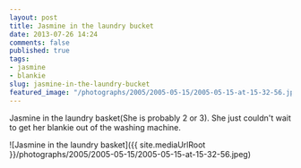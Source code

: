 ```yaml
---
layout: post
title: Jasmine in the laundry bucket
date: 2013-07-26 14:24
comments: false
published: true
tags:
- jasmine
- blankie
slug: jasmine-in-the-laundry-bucket
featured_image: "/photographs/2005/2005-05-15/2005-05-15-at-15-32-56.jpeg"
---
```

Jasmine in the laundry basket(She is probably 2 or 3).  She just couldn't wait to get her blankie out of the washing machine.

![Jasmine in the laundry basket]({{ site.mediaUrlRoot }}/photographs/2005/2005-05-15/2005-05-15-at-15-32-56.jpeg)
